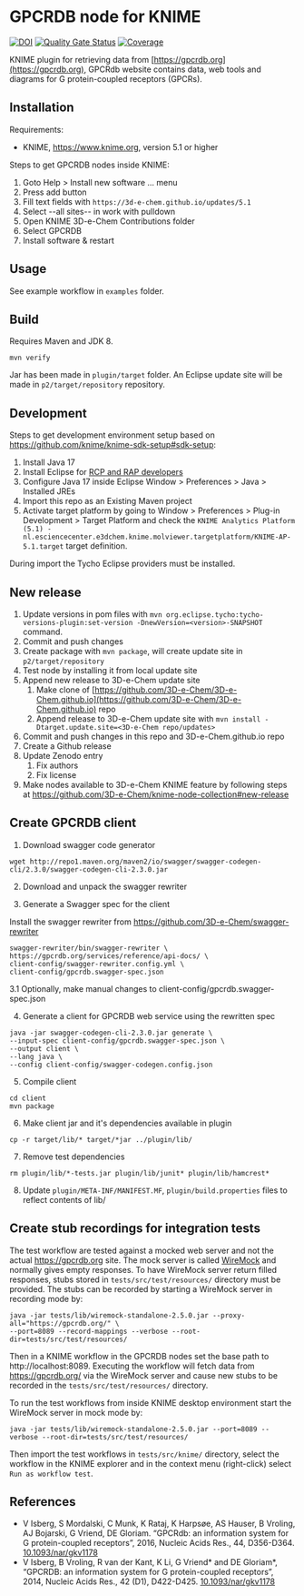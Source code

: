 # GPCRDB node for KNIME

[![DOI](https://zenodo.org/badge/DOI/10.5281/zenodo.3257985.svg)](https://doi.org/10.5281/zenodo.3257985)
[![Quality Gate Status](https://sonarcloud.io/api/project_badges/measure?project=3D-e-Chem_knime-gpcrdb&metric=alert_status)](https://sonarcloud.io/summary/new_code?id=3D-e-Chem_knime-gpcrdb)
[![Coverage](https://sonarcloud.io/api/project_badges/measure?project=3D-e-Chem_knime-gpcrdb&metric=coverage)](https://sonarcloud.io/summary/new_code?id=3D-e-Chem_knime-gpcrdb)

KNIME plugin for retrieving data from [https://gpcrdb.org](https://gpcrdb.org), GPCRdb website contains data, web tools and diagrams for G protein-coupled receptors (GPCRs).

## Installation

Requirements:

* KNIME, https://www.knime.org, version 5.1 or higher

Steps to get GPCRDB nodes inside KNIME:

1. Goto Help > Install new software ... menu
2. Press add button
3. Fill text fields with `https://3d-e-chem.github.io/updates/5.1`
4. Select --all sites-- in work with pulldown
5. Open KNIME 3D-e-Chem Contributions folder
6. Select GPCRDB
7. Install software & restart

## Usage

See example workflow in `examples` folder.

## Build

Requires Maven and JDK 8.

```shell
mvn verify
```

Jar has been made in `plugin/target` folder.
An Eclipse update site will be made in `p2/target/repository` repository.

## Development

Steps to get development environment setup based on https://github.com/knime/knime-sdk-setup#sdk-setup:

1. Install Java 17
2. Install Eclipse for [RCP and RAP developers](https://www.eclipse.org/downloads/packages/installer)
3. Configure Java 17 inside Eclipse Window > Preferences > Java > Installed JREs
4. Import this repo as an Existing Maven project
5. Activate target platform by going to Window > Preferences > Plug-in Development > Target Platform and check the `KNIME Analytics Platform (5.1) - nl.esciencecenter.e3dchem.knime.molviewer.targetplatform/KNIME-AP-5.1.target` target definition.

During import the Tycho Eclipse providers must be installed.

## New release

1. Update versions in pom files with `mvn org.eclipse.tycho:tycho-versions-plugin:set-version -DnewVersion=<version>-SNAPSHOT` command.
2. Commit and push changes
3. Create package with `mvn package`, will create update site in `p2/target/repository`
4. Test node by installing it from local update site
5. Append new release to 3D-e-Chem update site
    1. Make clone of [https://github.com/3D-e-Chem/3D-e-Chem.github.io](https://github.com/3D-e-Chem/3D-e-Chem.github.io) repo
    2. Append release to 3D-e-Chem update site with `mvn install -Dtarget.update.site=<3D-e-Chem repo/updates>`
6. Commit and push changes in this repo and 3D-e-Chem.github.io repo
7. Create a Github release
8. Update Zenodo entry
    1. Fix authors
    2. Fix license
9. Make nodes available to 3D-e-Chem KNIME feature by following steps at https://github.com/3D-e-Chem/knime-node-collection#new-release

## Create GPCRDB client

1. Download swagger code generator

  ```shell
  wget http://repo1.maven.org/maven2/io/swagger/swagger-codegen-cli/2.3.0/swagger-codegen-cli-2.3.0.jar
  ```

2. Download and unpack the swagger rewriter

3. Generate a Swagger spec for the client

  Install the swagger rewriter from https://github.com/3D-e-Chem/swagger-rewriter

  ```shell
  swagger-rewriter/bin/swagger-rewriter \
  https://gpcrdb.org/services/reference/api-docs/ \
  client-config/swagger-rewriter.config.yml \
  client-config/gpcrdb.swagger-spec.json
  ```

3.1 Optionally, make manual changes to client-config/gpcrdb.swagger-spec.json

4. Generate a client for GPCRDB web service using the rewritten spec

  ```shell
  java -jar swagger-codegen-cli-2.3.0.jar generate \
  --input-spec client-config/gpcrdb.swagger-spec.json \
  --output client \
  --lang java \
  --config client-config/swagger-codegen.config.json
  ```

5. Compile client

  ```shell
  cd client
  mvn package
  ```

6. Make client jar and it's dependencies available in plugin

  ```shell
  cp -r target/lib/* target/*jar ../plugin/lib/
  ```

7. Remove test dependencies

  ```shell
  rm plugin/lib/*-tests.jar plugin/lib/junit* plugin/lib/hamcrest*
  ```

8. Update `plugin/META-INF/MANIFEST.MF`, `plugin/build.properties` files to reflect contents of lib/

## Create stub recordings for integration tests

The test workflow are tested against a mocked web server and not the actual https://gpcrdb.org site.
The mock server is called [WireMock](http://WireMock.org/) and normally gives empty responses.
To have WireMock server return filled responses, stubs stored in `tests/src/test/resources/` directory must be provided.
The stubs can be recorded by starting a WireMock server in recording mode by:

```shell
java -jar tests/lib/wiremock-standalone-2.5.0.jar --proxy-all="https://gpcrdb.org/" \
--port=8089 --record-mappings --verbose --root-dir=tests/src/test/resources/
```

Then in a KNIME workflow in the GPCRDB nodes set the base path to http://localhost:8089.
Executing the workflow will fetch data from https://gpcrdb.org/ via the WireMock server and cause new stubs to be recorded in the `tests/src/test/resources/` directory.

To run the test workflows from inside KNIME desktop environment start the WireMock server in mock mode by:

```shell
java -jar tests/lib/wiremock-standalone-2.5.0.jar --port=8089 --verbose --root-dir=tests/src/test/resources/
```

Then import the test workflows in `tests/src/knime/` directory, select the workflow in the KNIME explorer and in the context menu (right-click) select `Run as workflow test`.

## References

* V Isberg, S Mordalski, C Munk, K Rataj, K Harpsøe, AS Hauser, B Vroling, AJ Bojarski, G Vriend, DE Gloriam. “GPCRdb: an information system for G protein-coupled receptors”, 2016, Nucleic Acids Res., 44, D356-D364. [10.1093/nar/gkv1178](http://dx.doi.org/10.1093/nar/gkv1178)
* V Isberg, B Vroling, R van der Kant, K Li, G Vriend* and DE Gloriam*, “GPCRDB: an information system for G protein-coupled receptors”, 2014, Nucleic Acids Res., 42 (D1), D422-D425. [10.1093/nar/gkv1178](http://dx.doi.org/10.1093/nar/gkv1178)
